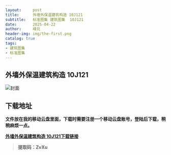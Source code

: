 ```yaml
---
layout:     post
title:      外墙外保温建筑构造 10J121
subtitle:   标准图集 建筑图集  10J121
date:       2025-04-22
author:     峰兄
header-img: img/the-first.png
catalog: true
tags:
- 建筑图集
- 标准图集
---
```

## 外墙外保温建筑构造 10J121
![封面](https://pic1.imgdb.cn/item/6806fe6a58cb8da5c8bdafb9.jpg)

## 下载地址 ##
**文件放在我的移动云盘里面，下载时需要注册一个移动云盘账号，登陆后下载，稍稍麻烦一点。**  
  
[**外墙外保温建筑构造 10J121下载链接**](https://caiyun.139.com/m/i?105CpAURT18qt)

> **提取码：ZvXu**

